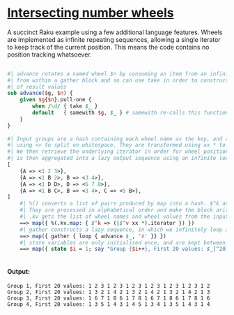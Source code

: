 [1]: https://rosettacode.org/wiki/Intersecting_number_wheels

# [Intersecting number wheels][1]


A succinct Raku example using a few additional language features. Wheels are implemented as infinite repeating sequences, allowing a single iterator to keep track of the current position. This means the code contains no position tracking whatsoever.

```perl
 
#| advance rotates a named wheel $n by consuming an item from an infinite sequence. It is called
#| from within a gather block and so can use take in order to construct an infinite, lazy sequence
#| of result values
sub advance($g, $n) {
	given $g{$n}.pull-one {
		when /\d/ { take $_ }
		default   { samewith $g, $_ } # samewith re-calls this function with new parameters
	}
}
 
#| Input groups are a hash containing each wheel name as the key, and a list of values constructed
#| using <> to split on whitespace. They are transformed using xx * to repeat the list infinitely.
#| We then retrieve the underlying iterator in order for wheel position to be persistent. Each group
#| is then aggregated into a lazy output sequence using an infinite loop inside a gather block.
[
	{A => <1 2 3>},
	{A => <1 B 2>, B => <3 4>},
	{A => <1 D D>, D => <6 7 8>},
	{A => <1 B C>, B => <3 4>, C => <5 B>},
]
	#| %() converts a list of pairs produced by map into a hash. $^k and $^v are implicit variables.
	#| They are processed in alphabetical order and make the block arity 2, called with two vars.
	#| .kv gets the list of wheel names and wheel values from the input entry
	==> map({ %(.kv.map: { $^k => (|$^v xx *).iterator }) })
	#| gather constructs a lazy sequence, in which we infinitely loop advancing wheel A
	==> map({ gather { loop { advance $_, 'A' }} })
	#| state variables are only initialised once, and are kept between invocations.
	==> map({ state $i = 1; say "Group {$i++}, First 20 values: $_[^20]" })
 
```

#### Output:
```
Group 1, First 20 values: 1 2 3 1 2 3 1 2 3 1 2 3 1 2 3 1 2 3 1 2
Group 2, First 20 values: 1 3 2 1 4 2 1 3 2 1 4 2 1 3 2 1 4 2 1 3
Group 3, First 20 values: 1 6 7 1 8 6 1 7 8 1 6 7 1 8 6 1 7 8 1 6
Group 4, First 20 values: 1 3 5 1 4 3 1 4 5 1 3 4 1 3 5 1 4 3 1 4
```
